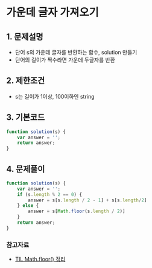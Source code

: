 # 가운데 글자 가져오기

## 1. 문제설명
 + 단어 s의 가운데 글자를 반환하는 함수, solution 만들기
 + 단어의 길이가 짝수라면 가운데 두글자를 반환
  
## 2. 제한조건
 + s는 길이가 1이상, 100이하인 string
  
## 3. 기본코드
```JavaScript
function solution(s) {
    var answer = '';
    return answer;
}
```

## 4. 문제풀이
```JavaScript
function solution(s) {
    var answer = '';
    if (s.length % 2 == 0) {
        answer = s[s.length / 2 - 1] + s[s.length/2] 
    } else {
        answer = s[Math.floor(s.length / 2)]
    }
    return answer;
}
```

### 참고자료
- [TIL Math.floor() 정리](https://github.com/saehwa95/TIL/blob/main/JavaScript/Math.floor().md)
